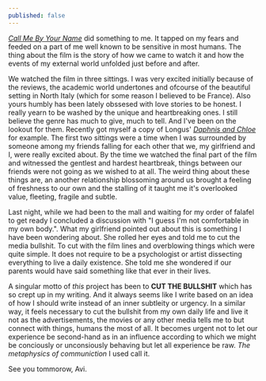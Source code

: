 ```yaml
---
published: false
---
```

[_Call Me By Your Name_](https://www.newyorker.com/magazine/2017/12/04/call-me-by-your-name-an-erotic-triumph "New Yorker review of 'Call Me By Your Name'") did something to me. It tapped on my fears and feeded on a part of me well known to be sensitive in most humans. The thing about the film is the story of how we came to watch it and how the events of my external world unfolded just before and after. 

We watched the film in three sittings. I was very excited initially because of the reviews, the academic world undertones and ofcourse of the beautiful setting in North Italy (which for some reason I believed to be France). Also yours humbly has been lately obssesed with love stories to be honest. I really yearn to be washed by the unique and heartbreaking ones. I still believe the genre has much to give, much to tell. And I've been on the lookout for them. Recently got myself a copy of Longus' [_Daphnis and Chloe_](https://en.wikipedia.org/wiki/Daphnis_and_Chloe "Wikipedia article for Longus' Daphnis and Chloe") for example. The first two sittings were a time when I was surrounded by someone among my friends falling for each other that we, my girlfriend and I, were really excited about. By the time we watched the final part of the film and witnessed the gentlest and hardest heartbreak, things between our friends were not going as we wished to at all. The weird thing about these things are, an another relationship blossoming around us brought a feeling of freshness to our own and the stalling of it taught me it's overlooked value, fleeting, fragile and subtle.  

Last night, while we had been to the mall and waiting for my order of falafel to get ready I concluded a discussion with "I guess I'm not comfortable in my own body.". What my girlfriend pointed out about this is something I have been wondering about. She rolled her eyes and told me to cut the media bullshit. To cut with the film lines and overblowing things which were quite simple. It does not require to be a psychologist or artist dissecting everything to live a daily existence. She told me she wondered if our parents would have said something like that ever in their lives. 

A singular motto of _this_ project has been to **CUT THE BULLSHIT** which has so crept up in my writing. And it always seems like I write based on an idea of how I should write instead of an inner subtleity or urgency. In a similar way, it feels necessary to cut the bullshit from my own daily life and live it not as the advertisements, the movies or any other media tells me to but connect with things, humans the most of all. It becomes urgent not to let our experience be second-hand as in an influence according to which we might be conciously or unconsiously behaving but let all experience be raw. _The metaphysics of communiction_ I used call it. 

See you tommorow,
Avi.